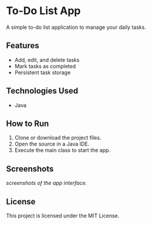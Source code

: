 # To-Do List App

A simple to-do list application to manage your daily tasks.

## Features

- Add, edit, and delete tasks
- Mark tasks as completed
- Persistent task storage

## Technologies Used

- Java

## How to Run

1. Clone or download the project files.
2. Open the source in a Java IDE.
3. Execute the main class to start the app.

## Screenshots

_screenshots of the app interface._

## License

This project is licensed under the MIT License.
